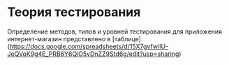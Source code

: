 # Теория тестирования
Определение методов, типов и уровней тестирования для приложения интернет-магазин представлено в [таблице] (https://docs.google.com/spreadsheets/d/15X7gvfwiIU-JeQVoK9g4E_PRB6Y6QiO5vDnZZ9Std6g/edit?usp=sharing)
